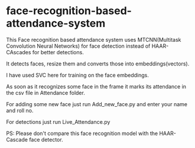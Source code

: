 # face-recognition-based-attendance-system

This Face recognition based attendance system uses MTCNN(Multitask Convolution Neural Networks) for face detection instead of HAAR-CAscades for better detections.  

It detects faces, resize them and converts those into embeddings(vectors).  

I have used SVC here for training on the face embeddings.  

As soon as it recognizes some face in the frame it marks its attendance in the csv file in Attendance folder.  

For adding some new face just run Add_new_face.py and enter your name and roll no.  

For detections just run Live_Attendance.py  
 
PS: Please don't compare this face recognition model with the HAAR-Cascade face detector.  
